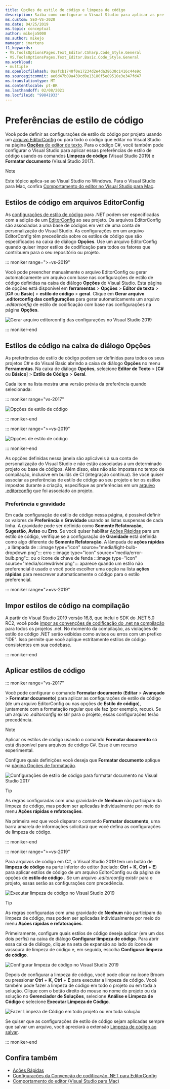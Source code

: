 ```yaml
---
title: Opções de estilo de código e limpeza de código
description: Saiba como configurar o Visual Studio para aplicar as preferências de estilo de código usando os comandos limpeza de código (Visual Studio 2019) e formatar documento (Visual Studio 2017).
ms.custom: SEO-VS-2020
ms.date: 04/25/2019
ms.topic: conceptual
author: mikejo5000
ms.author: mikejo
manager: jmartens
f1_keywords:
- VS.ToolsOptionsPages.Text_Editor.CSharp.Code_Style.General
- VS.ToolsOptionsPages.Text_Editor.Basic.Code_Style.General
ms.workload:
- multiple
ms.openlocfilehash: 0aafcb1740f0e17234d2e4da38630c1416c44e9c
ms.sourcegitcommit: ae6d47b09a439cd0e13180f5e89510e3e347fd47
ms.translationtype: MT
ms.contentlocale: pt-BR
ms.lasthandoff: 02/08/2021
ms.locfileid: "99841933"
---
```

# <a name="code-style-preferences"></a>Preferências de estilo de código

Você pode definir as configurações de estilo do código por projeto usando um [arquivo EditorConfig](#code-styles-in-editorconfig-files) ou para todo o código que editar no Visual Studio na página [**Opções** do editor de texto](#code-styles-in-the-options-dialog-box). Para o código C#, você também pode configurar o Visual Studio para aplicar essas preferências de estilo de código usando os comandos **Limpeza de código** (Visual Studio 2019) e **Formatar documento** (Visual Studio 2017).

> [!NOTE]
> Este tópico aplica-se ao Visual Studio no Windows. Para o Visual Studio para Mac, confira [Comportamento do editor no Visual Studio para Mac](/visualstudio/mac/editor-behavior).

## <a name="code-styles-in-editorconfig-files"></a>Estilos de código em arquivos EditorConfig

As [configurações de estilo de código](/dotnet/fundamentals/code-analysis/code-style-rule-options) para .NET podem ser especificadas com a adição de um [EditorConfig](create-portable-custom-editor-options.md) ao seu projeto. Os arquivos EditorConfig são associados a uma base de códigos em vez de uma conta de personalização do Visual Studio. As configurações em um arquivo EditorConfig têm precedência sobre os estilos de código que são especificados na caixa de diálogo **Opções**. Use um arquivo EditorConfig quando quiser impor estilos de codificação para todos os fatores que contribuem para o seu repositório ou projeto.

::: moniker range=">=vs-2019"

Você pode preencher manualmente o arquivo EditorConfig ou gerar automaticamente um arquivo com base nas configurações de estilo de código definidas na caixa de diálogo **Opções** do Visual Studio. Esta página de opções está disponível em **ferramentas**  >  **Opções**  >  **Editor de texto** > [**C#** ou **Basic**] > **estilo de código**  >  **geral**. Clique em **Gerar arquivo .editorconfig das configurações** para gerar automaticamente um arquivo *.editorconfig* de estilo de codificação com base nas configurações na página **Opções**.

![Gerar arquivo editorconfig das configurações no Visual Studio 2019](media/vs-2019/generate-editorconfig-file-small.png)

::: moniker-end

## <a name="code-styles-in-the-options-dialog-box"></a>Estilos de código na caixa de diálogo Opções

As preferências de estilo de código podem ser definidas para todos os seus projetos C# e do Visual Basic abrindo a caixa de diálogo **Opções** no menu **Ferramentas**. Na caixa de diálogo **Opções**, selecione **Editor de Texto** > [**C#** ou **Básico**] > **Estilo de Código** > **Geral**.

Cada item na lista mostra uma versão prévia da preferência quando selecionada:

::: moniker range="vs-2017"

![Opções de estilo de código](media/code-style-quick-actions-dialog.png)

::: moniker-end

::: moniker range=">=vs-2019"

![Opções de estilo de código](media/vs-2019/code-style-quick-actions-dialog.png)

::: moniker-end

As opções definidas nessa janela são aplicáveis à sua conta de personalização do Visual Studio e não estão associadas a um determinado projeto ou base de códigos. Além disso, elas não são impostas no tempo de compilação, inclusive em builds de CI (integração contínua). Se você quiser associar as preferências de estilo de código ao seu projeto e ter os estilos impostos durante a criação, especifique as preferências em um [arquivo .editorconfig](#code-styles-in-editorconfig-files) que foi associado ao projeto.

### <a name="preference-and-severity"></a>Preferência e gravidade

Em cada configuração de estilo de código nessa página, é possível definir os valores de **Preferência** e **Gravidade** usando as listas suspensas de cada linha. A gravidade pode ser definida como **Somente Refatoração**, **Sugestão**, **Aviso** ou **Erro**. Se você quiser habilitar [Ações Rápidas](../ide/quick-actions.md) para um estilo de código, verifique se a configuração de **Gravidade** está definida como algo diferente de **Somente Refatoração**. A lâmpada de **ações rápidas** , a lâmpada de :::image type="icon" source="media/light-bulb-dropdown.png"::: erro :::image type="icon" source="media/error-bulb.png"::: ou o ícone de chave de fenda :::image type="icon" source="media/screwdriver.png"::: aparece quando um estilo não preferencial é usado e você pode escolher uma opção na lista **ações rápidas** para reescrever automaticamente o código para o estilo preferencial.

::: moniker range=">=vs-2019"

## <a name="enforce-code-styles-on-build"></a>Impor estilos de código na compilação

A partir do Visual Studio 2019 versão 16,8, que inclui o SDK do .NET 5,0 RC2, você pode [impor as convenções de codificação do .net na compilação](/dotnet/fundamentals/productivity/code-analysis#code-style-analysis) para todos os projetos .net. No momento da compilação, as violações de estilo de código .NET serão exibidas como avisos ou erros com um prefixo "IDE". Isso permite que você aplique estritamente estilos de código consistentes em sua codebase.

::: moniker-end

## <a name="apply-code-styles"></a>Aplicar estilos de código

::: moniker range="vs-2017"

Você pode configurar o comando **Formatar documento** (**Editar** > **Avançado** > **Formatar documento**) para aplicar as configurações de estilo de código (de um arquivo EditorConfig ou nas opções de **Estilo de código**), juntamente com a formatação regular que ele faz (por exemplo, recuo). Se um arquivo *.editorconfig* existir para o projeto, essas configurações terão precedência.

> [!NOTE]
> Aplicar os estilos de código usando o comando **Formatar documento** só está disponível para arquivos de código C#. Esse é um recurso experimental.

Configure quais definições você deseja que **Formatar documento** aplique na [página Opções de formatação](reference/options-text-editor-csharp-formatting.md#format-document-settings).

![Configurações de estilo de código para formatar documento no Visual Studio 2017](media/format-document-settings-experiment.png)

> [!TIP]
> As regras configuradas com uma gravidade de **Nenhum** não participam da limpeza de código, mas podem ser aplicadas individualmente por meio do menu **Ações rápidas e refatorações**.

Na primeira vez que você disparar o comando **Formatar documento**, uma barra amarela de informações solicitará que você defina as configurações de limpeza de código.

::: moniker-end

::: moniker range=">=vs-2019"

Para arquivos de código em C#, o Visual Studio 2019 tem um botão de **limpeza de código** na parte inferior do editor (teclado: **Ctrl** + **K**, **Ctrl** + **E**) para aplicar estilos de código de um arquivo EditorConfig ou da página de opções de **estilo de código** . Se um arquivo *.editorconfig* existir para o projeto, essas serão as configurações com precedência.

![Executar limpeza de código no Visual Studio 2019](media/execute-code-cleanup.png)

> [!TIP]
> As regras configuradas com uma gravidade de **Nenhum** não participam da limpeza de código, mas podem ser aplicadas individualmente por meio do menu **Ações rápidas e refatorações**.

Primeiramente, configure quais estilos de código deseja aplicar (em um dos dois perfis) na caixa de diálogo **Configurar limpeza de código**. Para abrir essa caixa de diálogo, clique na seta de expansão ao lado do ícone de vassoura de limpeza de código e, em seguida, escolha **Configurar limpeza de código**.

![Configurar limpeza de código no Visual Studio 2019](media/configure-code-cleanup.png)

Depois de configurar a limpeza de código, você pode clicar no ícone Broom ou pressionar **Ctrl** + **K**, **Ctrl** + **E** para executar a limpeza de código. Você também pode fazer a limpeza de código em todo o projeto ou em toda a solução. Clique com o botão direito do mouse no nome do projeto ou da solução no **Gerenciador de Soluções**, selecione **Análise e Limpeza de Código** e selecione **Executar Limpeza de Código**.

![Fazer Limpeza de Código em todo projeto ou em toda solução](media/run-code-cleanup-project-solution.png)

Se quiser que as configurações de estilo de código sejam aplicadas sempre que salvar um arquivo, você apreciará a extensão [Limpeza de código ao salvar](https://marketplace.visualstudio.com/items?itemName=MadsKristensen.CodeCleanupOnSave).

::: moniker-end

## <a name="see-also"></a>Confira também

- [Ações Rápidas](../ide/quick-actions.md)
- [Configurações da Convenção de codificação .NET para EditorConfig](/dotnet/fundamentals/code-analysis/code-style-rule-options)
- [Comportamento do editor (Visual Studio para Mac)](/visualstudio/mac/editor-behavior)
